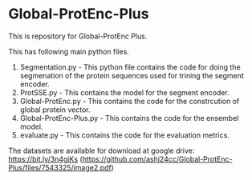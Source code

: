 # Global-ProtEnc-Plus
This is repository for Global-ProtEnc Plus.

This has following main python files.
  1) Segmentation.py - This python file contains the code for doing the segmenation of the protein sequences used for trining the segment encoder.
  2) ProtSSE.py - This contains the model for the segment encoder.
  3) Global-ProtEnc.py - This contains the code for the constrcution of global protein vector.
  4) Global-ProtEnc-Plus.py - This contains the code for the ensembel model.
  5) evaluate.py - This contains the code for the evaluation metrics.

The datasets are available for download at google drive: https://bit.ly/3n4giKs
(https://github.com/ashi24cc/Global-ProtEnc-Plus/files/7543325/image2.pdf)
